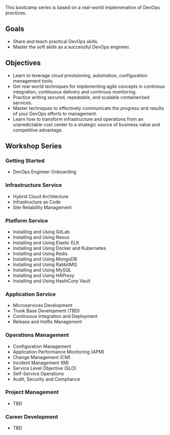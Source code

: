 This bootcamp series is based on a real-world implemenation of DevOps practices.

## Goals
* Share and teach practical DevOps skills.
* Master the soft skills as a successful DevOps engineer.


## Objectives
* Learn to leverage cloud provisioning, automation, configuration management tools.
* Get real-world techniques for implementing agile concepts in continous integration, continuous delivery and continous monitoring.
* Practice writing secured, repeatable, and scalable containerized services. 
* Master techniques to effectively communicate the progress and results of your DevOps efforts to management.
* Learn how to transform  infrastructure and operations from an unpredictable cost center to a strategic source of business value and competitive advantage.

## Workshop Series

### Getting Started
* DevOps Engineer Onboarding

### Infrastructure Service
* Hybrid Cloud Architecture
* Infrastructure as Code
* Site Reliability Management

### Platform Service
* Installing and Using GitLab
* Installing and Using Nexus 
* Installing and Using Elastic ELK
* Installing and Using Docker and Kubernetes
* Installing and Using Redis
* Installing and Using MongoDB
* Installing and Using RabbitMQ
* Installing and Using MySQL
* Installing and Using HAProxy
* Installing and Using HashiCorp Vault
	
### Application Service
* Microservices Development
* Trunk Base Development (TBD)
* Continuous Integration and Deployment
* Release and Hotfix Management
	
### Operations Management
* Configuration Management
* Application Performance Monitoring (APM)
* Change Management (CM)
* Incident Management (IM)
* Service Level Objective  (SLO)
* Self-Service Operations
* Audit, Security and Compliance

### Project Management
* TBD

### Career Development
* TBD
